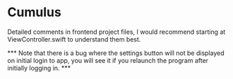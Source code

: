 # Cumulus

Detailed comments in frontend project files, I would recommend starting at ViewController.swift to understand them best.

*** Note that there is a bug where the settings button will not be displayed on initial login to app,
you will see it if you relaunch the program after initially logging in. ***
